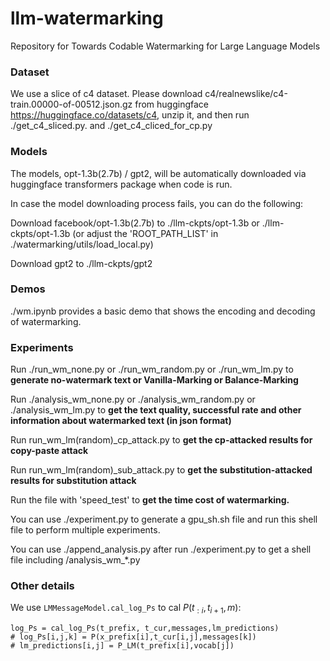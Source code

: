 # llm-watermarking
Repository for Towards Codable Watermarking for Large Language Models



### Dataset

We use a slice of c4 dataset. Please download c4/realnewslike/c4-train.00000-of-00512.json.gz from huggingface https://huggingface.co/datasets/c4, unzip it, and then run ./get_c4_sliced.py. and ./get_c4_cliced_for_cp.py



### Models

The models, opt-1.3b(2.7b) / gpt2, will be automatically downloaded via huggingface transformers package when code is run. 

In case the model downloading process fails, you can do the following:

Download facebook/opt-1.3b(2.7b) to ./llm-ckpts/opt-1.3b or ./llm-ckpts/opt-1.3b (or adjust the 'ROOT_PATH_LIST' in ./watermarking/utils/load_local.py)

Download gpt2 to ./llm-ckpts/gpt2



### **Demos**

./wm.ipynb provides a basic demo that shows the encoding and decoding of watermarking.



### **Experiments**

Run ./run_wm_none.py or ./run_wm_random.py or ./run_wm_lm.py to **generate no-watermark text or Vanilla-Marking or Balance-Marking**



Run ./analysis_wm_none.py or  ./analysis_wm_random.py or ./analysis_wm_lm.py  to **get the text quality, successful rate and other information about watermarked text (in json format)**



Run run_wm_lm(random)_cp_attack.py to **get the cp-attacked results for copy-paste attack**

Run run_wm_lm(random)_sub_attack.py to **get the substitution-attacked results for substitution attack**



Run the file with 'speed_test' to **get the time cost of watermarking.**



You can use ./experiment.py to generate a gpu_sh.sh file and run this shell file to perform multiple experiments.

You can use ./append_analysis.py after run ./experiment.py to get a shell file including /analysis_wm_*.py



### Other details

We use `LMMessageModel.cal_log_Ps`  to cal $P(t_{:i},t_{i+1},m)$:

```
log_Ps = cal_log_Ps(t_prefix, t_cur,messages,lm_predictions)
# log_Ps[i,j,k] = P(x_prefix[i],t_cur[i,j],messages[k])
# lm_predictions[i,j] = P_LM(t_prefix[i],vocab[j])
```



